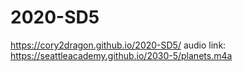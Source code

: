 # 2020-SD5

https://cory2dragon.github.io/2020-SD5/
audio link: https://seattleacademy.github.io/2030-5/planets.m4a
